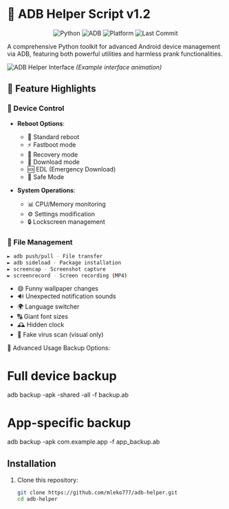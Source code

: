 # 🔌 ADB Helper Script v1.2

<div align="center">
  <img src="https://img.shields.io/badge/Python-3.6+-blue?logo=python" alt="Python">
  <img src="https://img.shields.io/badge/ADB-1.0.41+-green?logo=android" alt="ADB">
  <img src="https://img.shields.io/badge/Platform-Windows%20%7C%20Linux%20%7C%20Mac-lightgrey" alt="Platform">
  <img src="https://img.shields.io/github/last-commit/mleko777/adb-helper" alt="Last Commit">
</div>

A comprehensive Python toolkit for advanced Android device management via ADB, featuring both powerful utilities and harmless prank functionalities.

![ADB Helper Interface](demo.gif) *(Example interface animation)*

## 🌟 Feature Highlights

### 🚦 Device Control
- **Reboot Options**:
  - 🔄 Standard reboot
  - ⚡ Fastboot mode
  - 🔧 Recovery mode
  - 📲 Download mode
  - 🆘 EDL (Emergency Download)
  - 👶 Safe Mode

- **System Operations**:
  - 📊 CPU/Memory monitoring
  - ⚙️ Settings modification
  - 🔒 Lockscreen management

### 📁 File Management
```bash
► adb push/pull - File transfer
► adb sideload - Package installation
► screencap - Screenshot capture
► screenrecord - Screen recording (MP4)
```
+ 😄 Funny wallpaper changes
+ 🔊 Unexpected notification sounds
+ 🌍 Language switcher
+ 🔠 Giant font sizes
+ 🕰️ Hidden clock
+ 📱 Fake virus scan (visual only)

🧰 Advanced Usage
Backup Options:
# Full device backup
adb backup -apk -shared -all -f backup.ab

# App-specific backup
adb backup -apk com.example.app -f app_backup.ab

## Installation

1. Clone this repository:

   ```bash
   git clone https://github.com/mleko777/adb-helper.git
   cd adb-helper
